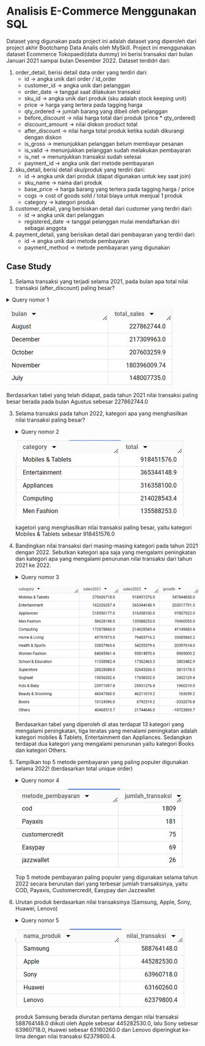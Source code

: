 # Analisis E-Commerce Menggunakan SQL

Dataset yang digunakan pada project ini adalah dataset yang diperoleh dari project akhir Bootchamp Data Analis oleh MySkill. Project ini menggunakan dataset Ecommerce Tokopaedi(data dummy) ini berisi transaksi dari bulan Januari 2021 sampai bulan Desember 2022. Dataset terdidri dari:
1.  order_detail, berisi detail data order yang terdiri dari:
      * id → angka unik dari order / id_order
      * customer_id → angka unik dari pelanggan
      * order_date → tanggal saat dilakukan transaksi
      * sku_id → angka unik dari produk (sku adalah stock keeping unit)
      * price → harga yang tertera pada tagging harga
      * qty_ordered → jumlah barang yang dibeli oleh pelanggan
      * before_discount → nilai harga total dari produk (price * qty_ordered)
      * discount_amount → nilai diskon product total
      * after_discount → nilai harga total produk ketika sudah dikurangi dengan diskon
      * is_gross → menunjukkan pelanggan belum membayar pesanan
      * is_valid → menunjukkan pelanggan sudah melakukan pembayaran
      * is_net → menunjukkan transaksi sudah selesai
      * payment_id → angka unik dari metode pembayaran
2.  sku_detail, berisi detail sku/produk yang terdiri dari:
      * id → angka unik dari produk (dapat digunakan untuk key saat join)
      * sku_name → nama dari produk
      * base_price → harga barang yang tertera pada tagging harga / price
      * cogs → cost of goods sold / total biaya untuk menjual 1 produk
      * category → kategori produk
3.  customer_detail, yang berisiskan detail dari customer yang terdiri dari:
      * id → angka unik dari pelanggan
      * registered_date → tanggal pelanggan mulai mendaftarkan diri sebagai anggota
4.  payment_detail, yang berisikan detail dari pembayaran yang terdiri dari:
      * id → angka unik dari metode pembayaran
      * payment_method → metode pembayaran yang digunakan

## Case Study
1. Selama transaksi yang terjadi selama 2021, pada bulan apa total nilai transaksi (after_discount) paling besar?
<details>
<summary>Query nomor 1 </summary>

``` sql
select
    format_date("%B", date(order_date)) as bulan,
    sum(after_discount) as total_sales
from `latihan-sql-1-399313.tokopaedi.order_detail`
where
    is_valid=1 
    nd extract(year from order_date) = 2021
 group by 1
rder by 2 desc
limit 5;
```

</details>
     
![](Images/no1_study_case.png)

Berdasarkan tabel yang telah didapat, pada tahun 2021 nilai transaksi paling besar berada pada bulan Agustus sebesar      227862744.0
     
  3. Selama transaksi pada tahun 2022, kategori apa yang menghasilkan nilai transaksi paling besar?
     <details>
     <summary>Query nomor 2</summary>
     select 
       sd.category,
       round(sum(od.after_discount),2) total
     from `latihan-sql-1-399313.tokopaedi.order_detail` as od
     left join `latihan-sql-1-399313.tokopaedi.sku_detail` as sd
     on od.sku_id=sd.id
     where
       is_valid=1
       and extract(year from order_date)= 2022
     group by 1
     order by 2 desc
     limit 5;
     </details>

     ![](Images/no2_study_case.png)
     
     kagetori yang menghasilkan nilai transaksi paling besar, yaitu kategori Mobiles & Tablets sebesar 918451576.0
     
 4. Bandingkan nilai transaksi dari masing-masing kategori pada tahun 2021 dengan 2022. Sebutkan kategori apa saja yang         mengalami peningkatan dan kategori apa yang mengalami penurunan nilai transaksi dari tahun 2021 ke 2022.
     <details>
          <summary>Query nomor 3</summary>
     ''' sql
          with data as(
            select
              sd.category as category,
              sum(case when extract(year from order_date)=2022 then od.after_discount else 0 end) as sales_2022,
              sum(case when extract(year from order_date) =2021 then od.after_discount else 0 end) as sales_2021
            from `latihan-sql-1-399313.tokopaedi.order_detail` as od
            left join `latihan-sql-1-399313.tokopaedi.sku_detail` as sd
            on od.sku_id = sd.id
            where
              is_valid=1
            group by 1
          )
          select 
            category,
            round(sales_2021, 1) sales2021,
            round(sales_2022, 1) sales2022,
            round(sales_2022-sales_2021,1) as growth
          from data
          order by 4 desc;
     </details>
     
     ![](Images/no3_study_case.png)
     
     Berdasarkan tabel yang diperoleh di atas terdapat 13 kategori yang mengalami peningkatan, tiga teratas yang menalami        peningkatan adalah kategori mobiles & Tablets, Entertainment dan Appliances. Sedangkan terdapat dua kategori yang           mengalami penurunan yaitu kategori Books dan kategori Others.

  5. Tampilkan top 5 metode pembayaran yang paling populer digunakan selama 2022! (berdasarkan total unique order)
     <details>
          <summary>Query nomor 4</summary>
     ``` sql
          select 
            pd.payment_method as metode_pembayaran,
            count(distinct od.id) as jumlah_transaksi
          from `latihan-sql-1-399313.tokopaedi.order_detail` as od
          left join `latihan-sql-1-399313.tokopaedi.payment_detail` as pd
          on (od.payment_id = pd.id)
          where
            is_valid=1
            and extract(year from order_date)=2022
          group by 1
          order by 2 desc
          limit 5;
     ```
     </details>
     
     ![](Images/no4_study_case.png)
     
     Top 5 metode pembayaran paling populer yang digunakan selama tahun 2022 secara berurutan dari yang terbesar jumlah          transaksinya, yaitu COD, Payaxis, Customercredit, Easypay dan Jazzwallet

6.  Urutan produk berdasarkan nilai transaksinya (Samsung, Apple, Sony, Huawei, Lenovo)
     <details>
          <summary>Query nomor 5</summary>
     ``` sql
          with a as
            (select
            case
              when lower(sd.sku_name) like '%samsung%' then 'Samsung'
              when lower(sd.sku_name) like '%iphone%' or lower(sd.sku_name) like '%ipad%' 
              or lower(sd.sku_name) like '%macbook%' or lower(sd.sku_name) like '%apple%' then 'Apple'
              when lower(sd.sku_name) like '%sony%' then 'Sony'
              when lower(sd.sku_name) like '%huawei%'then 'Huawei'
              when lower(sd.sku_name) like '%lenovo%' then 'Lenovo'
              else 'lainnya'
              end as nama_produk,
            sum(od.after_discount) as nilai_transaksi
            from `latihan-sql-1-399313.tokopaedi.order_detail` as od
            join `latihan-sql-1-399313.tokopaedi.sku_detail` as sd
            on od.sku_id = sd.id
            where
              is_valid=1
            group by 1
            )
            select nama_produk, nilai_transaksi
            from a
            where nama_produk != 'lainnya'
            order by 2 desc;
     ```
     </details>
     
     ![](Images/no5_study_case.png)
     
     produk Samsung berada diurutan pertama dengan nilai transaksi 588764148.0 diikuti oleh Apple sebesar 445282530.0, lalu      Sony sebesar 63960718.0, Huawei sebesar 63160260.0 dan Lenovo diperingkat ke-lima dengan nilai transaksi 62379800.4.
